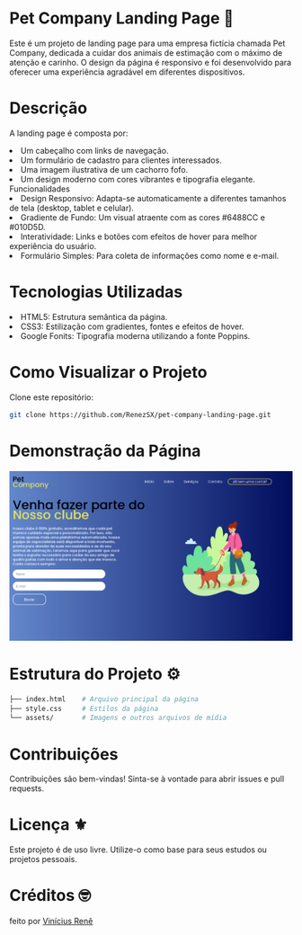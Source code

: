 # Pet Company Landing Page 🐾
Este é um projeto de landing page para uma empresa fictícia chamada Pet Company, dedicada a cuidar dos animais de estimação com o máximo de atenção e carinho. O design da página é responsivo e foi desenvolvido para oferecer uma experiência agradável em diferentes dispositivos.

# Descrição
A landing page é composta por:
<li> Um cabeçalho com links de navegação.</li>
<li>Um formulário de cadastro para clientes interessados.</li>
<li> Uma imagem ilustrativa de um cachorro fofo.</li>
<li>Um design moderno com cores vibrantes e tipografia elegante.
Funcionalidades</li>
<li>Design Responsivo: Adapta-se automaticamente a diferentes tamanhos de tela (desktop, tablet e celular).</li>
<li>Gradiente de Fundo: Um visual atraente com as cores #6488CC e #010D5D.</li>
<li>Interatividade: Links e botões com efeitos de hover para melhor experiência do usuário.</li>
<li>Formulário Simples: Para coleta de informações como nome e e-mail. </li>

# Tecnologias Utilizadas
<li>HTML5: Estrutura semântica da página.</li>
<li>CSS3: Estilização com gradientes, fontes e efeitos de hover.</li>
<li>Google Fonits: Tipografia moderna utilizando a fonte Poppins.</li>

# Como Visualizar o Projeto
Clone este repositório:
```bash
git clone https://github.com/RenezSX/pet-company-landing-page.git
```

# Demonstração da Página
![Preview da Página de Login](./assets/LANDING-PAGE.png)

# Estrutura do Projeto ⚙️
```bash
├── index.html    # Arquivo principal da página
├── style.css     # Estilos da página
└── assets/       # Imagens e outros arquivos de mídia
```


# Contribuições
Contribuições são bem-vindas! Sinta-se à vontade para abrir issues e pull requests.

# Licença ⚜️
Este projeto é de uso livre. Utilize-o como base para seus estudos ou projetos pessoais.

# Créditos 🤓

feito por <a href="https://github.com/RenezSX">Vinícius Renê</a>
